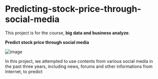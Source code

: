 # Predicting-stock-price-through-social-media

This project is for the course, **big data and business analyze**.

**Predict stock price through social media**

![image](https://user-images.githubusercontent.com/51256347/123134246-2ca8db00-d483-11eb-89d9-982863819035.png)


In this project, we attempted to use contents from various social media in the past three years, including news, forums and other informations from Internet, to predict  
